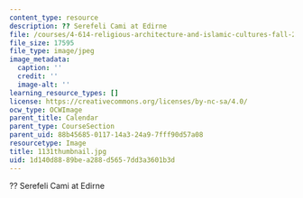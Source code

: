 ```yaml
---
content_type: resource
description: ?? Serefeli Cami at Edirne
file: /courses/4-614-religious-architecture-and-islamic-cultures-fall-2002/1d140d8889bea288d5657dd3a3601b3d_1131thumbnail.jpg
file_size: 17595
file_type: image/jpeg
image_metadata:
  caption: ''
  credit: ''
  image-alt: ''
learning_resource_types: []
license: https://creativecommons.org/licenses/by-nc-sa/4.0/
ocw_type: OCWImage
parent_title: Calendar
parent_type: CourseSection
parent_uid: 88b45685-0117-14a3-24a9-7fff90d57a08
resourcetype: Image
title: 1131thumbnail.jpg
uid: 1d140d88-89be-a288-d565-7dd3a3601b3d
---
```

?? Serefeli Cami at Edirne